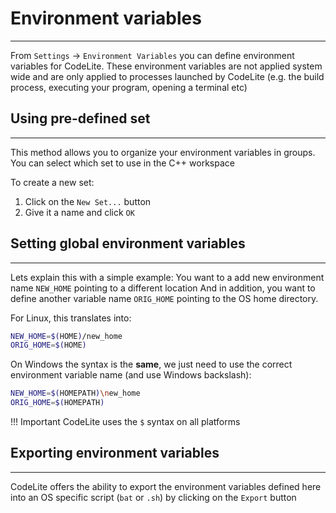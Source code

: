 # Environment variables
---

From `Settings` &#8594; `Environment Variables` you can define environment variables for CodeLite.
These environment variables are not applied system wide and are only applied to processes launched by
CodeLite (e.g. the build process, executing your program, opening a terminal etc)

## Using pre-defined set
---

This method allows you to organize your environment variables in groups.
You can select which set to use in the C++ workspace

To create a new set:

1. Click on the `New Set...` button
2. Give it a name and click `OK`

## Setting global environment variables
---

Lets explain this with a simple example:
You want to a add new environment name `NEW_HOME` pointing to a different location
And in addition, you want to define another variable name `ORIG_HOME` pointing to the OS home directory.


For Linux, this translates into: 

```bash
NEW_HOME=$(HOME)/new_home
ORIG_HOME=$(HOME)
```

On Windows the syntax is the **same**, we just need to use the correct environment variable name (and use Windows backslash):

```bash
NEW_HOME=$(HOMEPATH)\new_home
ORIG_HOME=$(HOMEPATH)
```

!!! Important
    CodeLite uses the `$` syntax on all platforms
    
## Exporting environment variables
---

CodeLite offers the ability to export the environment variables defined here into an OS specific script (`bat` or `.sh`)
by clicking on the `Export` button
